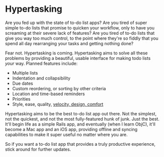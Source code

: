 # Hypertasking

Are you fed up with the state of to-do list apps? Are you tired of super simple to-do lists that promise to quicken your workflow, only to have you screaming at their severe lack of features? Are you tired of to-do lists that give you way too much control, to the point where they're so fiddly that you spend all day rearranging your tasks and getting nothing done?

Fear not. Hypertasking is coming. Hypertasking aims to solve all these problems by providing a beautiful, usable interface for making todo lists _your_ way. Planned features include:

+ Multiple lists
+ Indentation and collapsibility
+ Due dates
+ Custom reordering, or sorting by other criteria
+ Location and time-based reminders
+ Priorities
+ Style, ease, quality, [velocity, design, comfort](http://en.wikipedia.org/wiki/Velocity\_:\_Design\_:\_Comfort)

Hypertasking aims to be the best to-do list app out there. Not the simplest, not the quickest, and not the most fully-featured hunk of junk. Just the best. It'll begin life as a simple Rails app, and eventually (when I learn ObjC), it'll become a Mac app and an iOS app, providing offline and syncing capabilities to make it super useful no matter where you are. 

So if you want a to-do list app that provides a truly productive experience, stick around for further updates.
